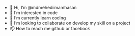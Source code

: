 - 👋 Hi, I’m @mdmehediimamhasan
- 👀 I’m interested in code
- 🌱 I’m currently learn coding 
- 💞️ I’m looking to collaborate on develop my skill on a project
- 📫 How to reach me github or facebook

<!---
mdmehediimamhasan/mdmehediimamhasan is a ✨ special ✨ repository because its `README.md` (this file) appears on your GitHub profile.
You can click the Preview link to take a look at your changes.
--->

